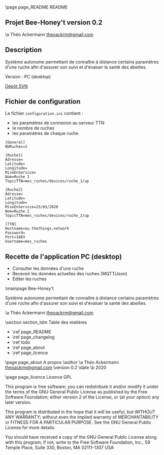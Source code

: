 \page page_README README

## Projet Bee-Honey't version 0.2

\a Théo Ackermann <theoackrm@gmail.com>

## Description

Système autonome permettant de connaître à distance certains paramètres d'une ruche afin d'assurer son suivi et d'évaluer la santé des abeilles.

Version : PC (*desktop*)

[Dépôt SVN](https://svn.riouxsvn.com/bee-honey-t)

## Fichier de configuration

Le fichier `configuration.ini` contient :

* les paramètres de connexion au serveur TTN
* le nombre de ruches
* les paramètres de chaque ruche

~~~ {.ini}
[General]
NbRuches=2

[Ruche1]
Adresse=
Latitude=
Longitude=
MiseEnService=
Nom=Ruche 1
TopicTTN=mes_ruches/devices/ruche_1/up

[Ruche2]
Adresse=
Latitude=
Longitude=
MiseEnService=25/03/2020
Nom=Ruche 2
TopicTTN=mes_ruches/devices/ruche_2/up

[TTN]
Hostname=eu.thethings.network
Password=
Port=1883
Username=mes_ruches
~~~

## Recette de l'application PC (desktop)

* Consulter les données d'une ruche
* Recevoir les données actuelles des ruches (MQTT/Json)
* Éditer les ruches

\mainpage Bee-Honey't

Système autonome permettant de connaître à distance certains paramètres d'une ruche afin d'assurer son suivi et d'évaluer la santé des abeilles.

\a Théo Ackermann <theoackrm@gmail.com>

\section section_tdm Table des matières
- \ref page_README
- \ref page_changelog
- \ref todo
- \ref page_about
- \ref page_licence

\page page_about A propos
\author \a Théo Ackermann <theoackrm@gmail.com>
\version 0.2
\date \b 2020

\page page_licence Licence GPL

This program is free software; you can redistribute it and/or modify
it under the terms of the GNU General Public License as published by
the Free Software Foundation; either version 2 of the License, or
(at your option) any later version.

This program is distributed in the hope that it will be useful,
but WITHOUT ANY WARRANTY; without even the implied warranty of
MERCHANTABILITY or FITNESS FOR A PARTICULAR PURPOSE. See the
GNU General Public License for more details.

You should have received a copy of the GNU General Public License
along with this program; if not, write to the Free Software
Foundation, Inc., 59 Temple Place, Suite 330, Boston, MA 02111-1307 USA
